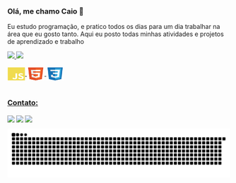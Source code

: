### Olá, me chamo Caio 🖖
Eu estudo programação, e pratico todos os dias para um dia trabalhar na área que eu gosto tanto. Aqui eu posto todas minhas atividades e projetos de aprendizado e trabalho
 <div>
  <a href="https://github.com/CaioWolf/CaioWolf">
  <img height="180em" src="https://github-readme-stats.vercel.app/api?username=CaioWolf&show_icons=true&theme=onedark&include_all_commits=true&count_private=true"/>
  <img height="180em" src="https://github-readme-stats.vercel.app/api/top-langs/?username=CaioWolf&layout=compact&langs_count=6&theme=onedark"/>
</div>
<div style="display: inline_block"><br>
  <img align="center" alt="Js" height="30" width="40" src="https://raw.githubusercontent.com/devicons/devicon/master/icons/javascript/javascript-plain.svg">
  <img align="center" alt="HTML" height="30" width="40" src="https://raw.githubusercontent.com/devicons/devicon/master/icons/html5/html5-original.svg">
  <img align="center" alt="CSS" height="30" width="40" src="https://raw.githubusercontent.com/devicons/devicon/master/icons/css3/css3-original.svg">
</div>
 
 <br>
 
### Contato:
[<img align="center" src="https://img.shields.io/badge/WhatsApp-25D366?style=for-the-badge&logo=whatsapp&logoColor=white"/>](http://api.whatsapp.com/send?phone=559293559436)  [<img align="center" src="https://img.shields.io/badge/LinkedIn-0077B5?style=for-the-badge&logo=linkedin&logoColor=white" />](https://www.linkedin.com/in/caiocosta2022/)
<a href = "mailto:caiocostaviana2016@gmail.com"><img align="center" src="https://img.shields.io/badge/-Gmail-%23333?style=for-the-badge&logo=gmail&logoColor=white" target="_blank"></a>
> 
 
  ![Snake animation](https://github.com/CaioWolf/CaioWolf/blob/output/github-contribution-grid-snake.svg)

</div>
